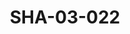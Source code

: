 ---
pid: SHA-03-022
title: SHA-03-022
language: en
collection: Sharhabil Ahmed
original_label: 
rights: Sharhabil Ahmed
location_of_original: Sharhabil Ahmed
photographer_or_studio: 
scanned_from: photograph 8.8 by 12.6
_date: '1991'
location: Khartoum
description: Concert Sharhabil Ahmed Muhammad Dallo Ibrahim Omer 'Adil Kukab
additional_notes: 
permission_display: 'yes'
on_server: 'no'
on_website: 'no'
permalink: "/archive/en/sha-03-022.html"
layout: photo-page
---